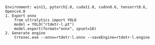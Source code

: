     Environment: win11, pytorch2.0, cuda11.8, cudnn8.6, tensorrt8.6, Opencv4.8
    1. Export onnx
        from ultralytics import YOLO 
        model = YOLO("rtdetr-l.pt") 
        model.export(format="onnx", opset=16)
    2. Generate engine
        trtexec.exe --onnx=rtdetr-l.onnx --saveEngine=rtdetr-l.engine
